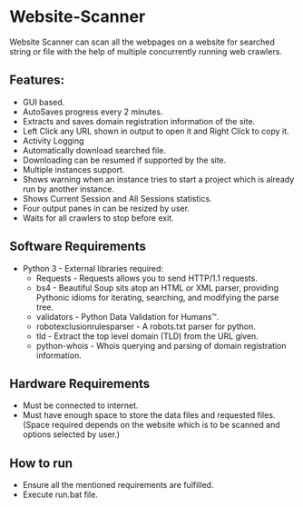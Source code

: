 # Website-Scanner
Website Scanner can scan all the webpages on a website for searched string or file with the help of multiple concurrently running web crawlers. 
## Features:
  *	GUI based.
  *	AutoSaves progress every 2 minutes.
  *	Extracts and saves domain registration information of the site.
  *	Left Click any URL shown in output to open it and Right Click to copy it.
  *	Activity Logging
  *	Automatically download searched file.
  *	Downloading can be resumed if supported by the site.
  *	Multiple instances support.
  *	Shows warning when an instance tries to start a project which is already run by another instance.
  *	Shows Current Session and All Sessions statistics.
  *	Four output panes in can be resized by user.
  *	Waits for all crawlers to stop before exit.

## Software Requirements 
  *	Python 3 - External libraries required:
    *	Requests - Requests allows you to send HTTP/1.1 requests.
    *	bs4 - Beautiful Soup sits atop an HTML or XML parser, providing Pythonic idioms for iterating, searching, and modifying the parse tree.
    *	validators - Python Data Validation for Humans™.
    *	robotexclusionrulesparser - A robots.txt parser for python.
    *	tld - Extract the top level domain (TLD) from the URL given.
    *	python-whois - Whois querying and parsing of domain registration information.
## Hardware Requirements 
  *	Must be connected to internet.
  *	Must have enough space to store the data files and requested files. (Space required depends on the website which is to be scanned and options selected by user.)
## How to run
* Ensure all the mentioned requirements are fulfilled.
* Execute run.bat file.



